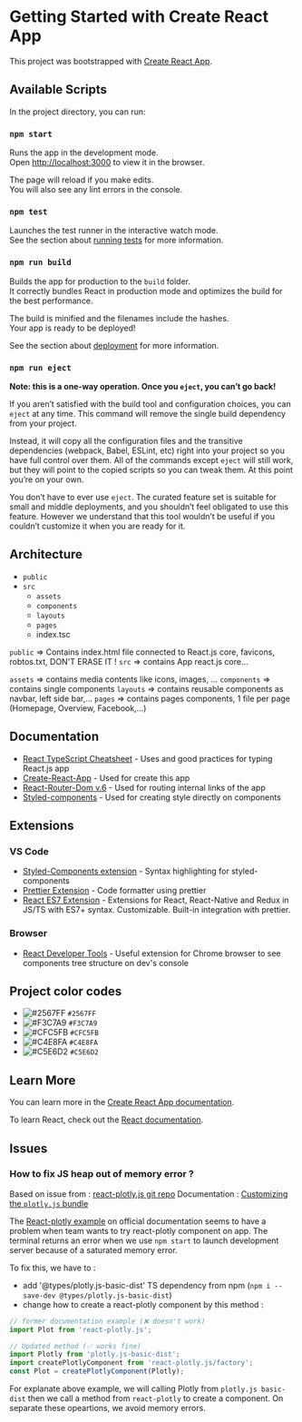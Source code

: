 # Getting Started with Create React App

This project was bootstrapped with [Create React App](https://github.com/facebook/create-react-app).

## Available Scripts

In the project directory, you can run:

### `npm start`

Runs the app in the development mode.\
Open [http://localhost:3000](http://localhost:3000) to view it in the browser.

The page will reload if you make edits.\
You will also see any lint errors in the console.

### `npm test`

Launches the test runner in the interactive watch mode.\
See the section about [running tests](https://facebook.github.io/create-react-app/docs/running-tests) for more information.

### `npm run build`

Builds the app for production to the `build` folder.\
It correctly bundles React in production mode and optimizes the build for the best performance.

The build is minified and the filenames include the hashes.\
Your app is ready to be deployed!

See the section about [deployment](https://facebook.github.io/create-react-app/docs/deployment) for more information.

### `npm run eject`

**Note: this is a one-way operation. Once you `eject`, you can’t go back!**

If you aren’t satisfied with the build tool and configuration choices, you can `eject` at any time. This command will remove the single build dependency from your project.

Instead, it will copy all the configuration files and the transitive dependencies (webpack, Babel, ESLint, etc) right into your project so you have full control over them. All of the commands except `eject` will still work, but they will point to the copied scripts so you can tweak them. At this point you’re on your own.

You don’t have to ever use `eject`. The curated feature set is suitable for small and middle deployments, and you shouldn’t feel obligated to use this feature. However we understand that this tool wouldn’t be useful if you couldn’t customize it when you are ready for it.

## Architecture

- `public`
- `src`
  - `assets`
  - `components`
  - `layouts`
  - `pages`
  - index.tsc

`public` => Contains index.html file connected to React.js core, favicons, robtos.txt, DON'T ERASE IT !
`src` => contains App react.js core...

`assets` => contains media contents like icons, images, ...
`components` => contains single components
`layouts` => contains reusable components as navbar, left side bar,...
`pages` => contains pages components, 1 file per page (Homepage, Overview, Facebook,...)

## Documentation

- [React TypeScript Cheatsheet](https://react-typescript-cheatsheet.netlify.app/) - Uses and good practices for typing React.js app
- [Create-React-App](https://create-react-app.dev/docs/getting-started/) - Used for create this app
- [React-Router-Dom v.6](https://reactrouter.com/) - Used for routing internal links of the app
- [Styled-components](https://styled-components.com/) - Used for creating style directly on components

## Extensions

### VS Code

- [Styled-Components extension](https://marketplace.visualstudio.com/items?itemName=styled-components.vscode-styled-components) - Syntax highlighting for styled-components
- [Prettier Extension](https://marketplace.visualstudio.com/items?itemName=esbenp.prettier-vscode) - Code formatter using prettier
- [React ES7 Extension](https://marketplace.visualstudio.com/items?itemName=dsznajder.es7-react-js-snippets) - Extensions for React, React-Native and Redux in JS/TS with ES7+ syntax. Customizable. Built-in integration with prettier.

### Browser

- [React Developer Tools](https://chrome.google.com/webstore/detail/react-developer-tools/fmkadmapgofadopljbjfkapdkoienihi/related) - Useful extension for Chrome browser to see components tree structure on dev's console

## Project color codes

- ![#2567FF](https://via.placeholder.com/15/2567FF/000000?text=+) `#2567FF`
- ![#F3C7A9](https://via.placeholder.com/15/F3C7A9/000000?text=+) `#F3C7A9`
- ![#CFC5FB](https://via.placeholder.com/15/CFC5FB/000000?text=+) `#CFC5FB`
- ![#C4E8FA](https://via.placeholder.com/15/C4E8FA/000000?text=+) `#C4E8FA`
- ![#C5E6D2](https://via.placeholder.com/15/C5E6D2/000000?text=+) `#C5E6D2`

## Learn More

You can learn more in the [Create React App documentation](https://facebook.github.io/create-react-app/docs/getting-started).

To learn React, check out the [React documentation](https://reactjs.org/).

## Issues

### How to fix JS heap out of memory error ?

Based on issue from : [react-plotly.js git repo](https://github.com/plotly/react-plotly.js/issues/135)
Documentation : [Customizing the `plotly.js` bundle](https://github.com/plotly/react-plotly.js#customizing-the-plotlyjs-bundle)

The [React-plotly example](https://plotly.com/javascript/react/#quick-start) on official documentation seems to have a problem when team wants to try react-plotly component on app. The terminal returns an error when we use `npm start` to launch development server because of a saturated memory error.

To fix this, we have to :

- add '@types/plotly.js-basic-dist' TS dependency from npm (`npm i --save-dev @types/plotly.js-basic-dist`)
- change how to create a react-plotly component by this method :

```ts
// former documentation example (❌ doesn't work)
import Plot from 'react-plotly.js';

// Updated method (✅ works fine)
import Plotly from 'plotly.js-basic-dist';
import createPlotlyComponent from 'react-plotly.js/factory';
const Plot = createPlotlyComponent(Plotly);
```

For explanate above example, we will calling Plotly from `plotly.js basic-dist` then we call a method from `react-plotly` to create a component. On separate these opeartions, we avoid memory errors.
